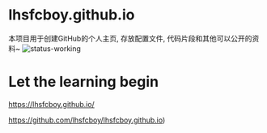 # lhsfcboy.github.io
本项目用于创建GitHub的个人主页, 存放配置文件, 代码片段和其他可以公开的资料~
![status-working](https://img.shields.io/badge/status-working-green.svg?style=flat-square)

# Let the learning begin

https://lhsfcboy.github.io/

https://github.com/lhsfcboy/lhsfcboy.github.io)
